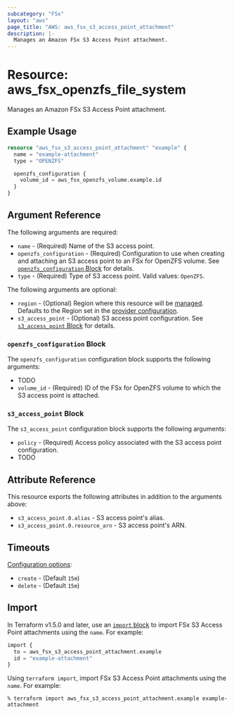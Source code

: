 ```yaml
---
subcategory: "FSx"
layout: "aws"
page_title: "AWS: aws_fsx_s3_access_point_attachment"
description: |-
  Manages an Amazon FSx S3 Access Point attachment.
---
```


# Resource: aws_fsx_openzfs_file_system

Manages an Amazon FSx S3 Access Point attachment.

## Example Usage

```terraform
resource "aws_fsx_s3_access_point_attachment" "example" {
  name = "example-attachment"
  type = "OPENZFS"

  openzfs_configuration {
    volume_id = aws_fsx_openzfs_volume.example.id
  }
}
```

## Argument Reference

The following arguments are required:

* `name` - (Required) Name of the S3 access point.
* `openzfs_configuration` - (Required) Configuration to use when creating and attaching an S3 access point to an FSx for OpenZFS volume. See [`openzfs_configuration` Block](#openzfs_configuration-block) for details.
* `type` - (Required) Type of S3 access point. Valid values: `OpenZFS`.

The following arguments are optional:

* `region` - (Optional) Region where this resource will be [managed](https://docs.aws.amazon.com/general/latest/gr/rande.html#regional-endpoints). Defaults to the Region set in the [provider configuration](https://registry.terraform.io/providers/hashicorp/aws/latest/docs#aws-configuration-reference).
* `s3_access_point` - (Optional) S3 access point configuration. See [`s3_access_point` Block](#s3_access_point-block) for details.

### `openzfs_configuration` Block

The `openzfs_configuration` configuration block supports the following arguments:

* TODO
* `volume_id` - (Required) ID of the FSx for OpenZFS volume to which the S3 access point is attached.

### `s3_access_point` Block

The `s3_access_point` configuration block supports the following arguments:

* `policy` - (Required) Access policy associated with the S3 access point configuration.
* TODO

## Attribute Reference

This resource exports the following attributes in addition to the arguments above:

* `s3_access_point.0.alias` - S3 access point's alias.
* `s3_access_point.0.resource_arn` - S3 access point's ARN.

## Timeouts

[Configuration options](https://developer.hashicorp.com/terraform/language/resources/syntax#operation-timeouts):

* `create` - (Default `15m`)
* `delete` - (Default `15m`)

## Import

In Terraform v1.5.0 and later, use an [`import` block](https://developer.hashicorp.com/terraform/language/import) to import FSx S3 Access Point attachments using the `name`. For example:

```terraform
import {
  to = aws_fsx_s3_access_point_attachment.example
  id = "example-attachment"
}
```

Using `terraform import`, import FSx S3 Access Point attachments using the `name`. For example:

```console
% terraform import aws_fsx_s3_access_point_attachment.example example-attachment
```
